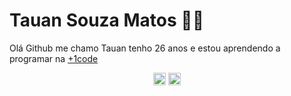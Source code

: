 # Tauan Souza Matos 👨‍💻
Olá Github  me chamo Tauan tenho 26 anos e estou aprendendo a programar na [+1code](https://www.instagram.com/mais1code/?hl=pt-br)

<p align="center"><a href="www.linkedin.com/in/tauan-souza-matos"> 
	<img width="20px" src="https://image.flaticon.com/icons/svg/1409/1409945.svg" /></a>
	<a href="https://www.instagram.com/instautau/?hl=pt-br">
	<img width="20px" src="https://image.flaticon.com/icons/svg/1384/1384063.svg" /> </a>
</p> 
